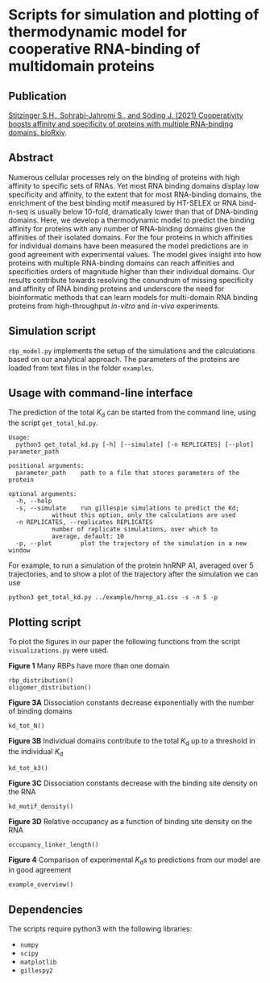 # Scripts for simulation and plotting of thermodynamic model for cooperative RNA-binding of multidomain proteins

##  Publication
[Stitzinger S.H., Sohrabi-Jahromi S., and Söding J. (2021) Cooperativity boosts affinity and specificity of proteins with multiple RNA-binding domains. bioRxiv](https://www.biorxiv.org/content/10.1101/2021.01.27.428308v1).

## Abstract
Numerous cellular processes rely on the binding of proteins with high affinity to specific sets of RNAs. Yet most RNA binding domains display low specificity and affinity, to the extent that for most RNA-binding domains, the enrichment of the best binding motif measured by HT-SELEX or RNA bind-n-seq is usually below 10-fold, dramatically lower than that of DNA-binding domains. Here, we develop a thermodynamic model to predict the binding affinity for proteins with any number of RNA-binding domains given the affinities of their isolated domains. For the four proteins in which affinities for individual domains have been measured the model predictions are in good agreement with experimental values. The model gives insight into how proteins with multiple RNA-binding domains can reach affinities and specificities orders of magnitude higher than their individual domains. Our results contribute towards resolving the conundrum of missing specificity and affinity of RNA binding proteins and underscore the need for bioinformatic methods that can learn models for multi-domain RNA binding proteins from high-throughput *in-vitro* and *in-vivo* experiments.

## Simulation script
`rbp_model.py` implements the setup of the simulations and the calculations based on our analytical approach. The parameters of the proteins are loaded from text files in the folder `examples`. 

## Usage with command-line interface
The prediction of the total *K*<sub>d</sub> can be started from the command line, using the script `get_total_kd.py`.

	Usage:
	  python3 get_total_kd.py [-h] [--simulate] [-n REPLICATES] [--plot] parameter_path

	positional arguments:
	  parameter_path	path to a file that stores parameters of the protein

	optional arguments:
	  -h, --help            
	  -s, --simulate	run gillespie simulations to predict the Kd;
	  			without this option, only the calculations are used
	  -n REPLICATES, --replicates REPLICATES
				number of replicate simulations, over which to
				average, default: 10
	  -p, --plot		plot the trajectory of the simulation in a new window

For example, to run a simulation of the protein hnRNP A1, averaged over 5 trajectories, and to show a plot of the trajectory after the simulation we can use
	
	python3 get_total_kd.py ../example/hnrnp_a1.csv -s -n 5 -p

## Plotting script
To plot the figures in our paper the following functions from the script `visualizations.py` were used.

**Figure 1** Many RBPs have more than one domain

	rbp_distribution()
	oligomer_distribution()

**Figure 3A** Dissociation constants decrease exponentially with the number of binding domains

	kd_tot_N()

**Figure 3B** Individual domains contribute to the total *K*<sub>d</sub> up to a threshold in the individual *K*<sub>d</sub>

	kd_tot_k3()

**Figure 3C** Dissociation constants decrease with the binding site density on the RNA

	kd_motif_density()

**Figure 3D** Relative occupancy as a function of binding site density on the RNA

	occupancy_linker_length()

**Figure 4** Comparison of experimental *K*<sub>d</sub>s to predictions from our model are in good agreement

	example_overview()

## Dependencies
The scripts require python3 with the following libraries:
- `numpy`
- `scipy`
- `matplotlib`
- `gillespy2`
